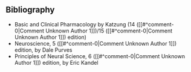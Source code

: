 ## Bibliography

- Basic and Clinical Pharmacology by Katzung (14 ([[#^comment-0|Comment Unknown Author 1]])/15 ([[#^comment-0|Comment Unknown Author 1]]) edition)
- Neuroscience, 5 ([[#^comment-0|Comment Unknown Author 1]]) edition, by Dale Purves
- Principles of Neural Science, 6 ([[#^comment-0|Comment Unknown Author 1]]) edition, by Eric Kandel